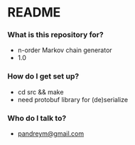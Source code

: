 # README #


### What is this repository for? ###

* n-order Markov chain generator
* 1.0

### How do I get set up? ###

* cd src && make
* need protobuf library for (de)serialize

### Who do I talk to? ###

* pandreym@gmail.com